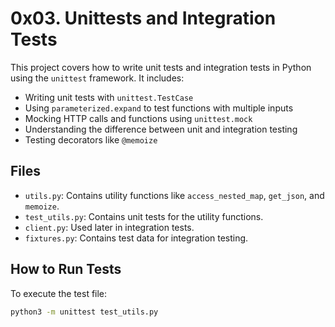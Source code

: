 # 0x03. Unittests and Integration Tests

This project covers how to write unit tests and integration tests in Python using the `unittest` framework. It includes:

- Writing unit tests with `unittest.TestCase`
- Using `parameterized.expand` to test functions with multiple inputs
- Mocking HTTP calls and functions using `unittest.mock`
- Understanding the difference between unit and integration testing
- Testing decorators like `@memoize`

## Files

- `utils.py`: Contains utility functions like `access_nested_map`, `get_json`, and `memoize`.
- `test_utils.py`: Contains unit tests for the utility functions.
- `client.py`: Used later in integration tests.
- `fixtures.py`: Contains test data for integration testing.

## How to Run Tests

To execute the test file:

```bash
python3 -m unittest test_utils.py